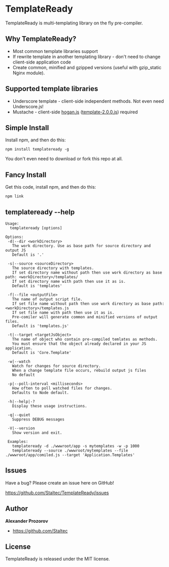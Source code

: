 # TemplateReady

TemplateReady is multi-templating library on the fly pre-compiler.


## Why TemplateReady?
* Most common template libraries support
* If rewrite template in another templating library - don't need to change client-side application code
* Create common, minified and gzipped versions (useful with gzip_static Nginx module).


## Supported template libraries
* Underscore template - client-side independent methods. Not even need Underscore.js!
* Mustache - client-side [hogan.js](https://github.com/twitter/hogan.js) ([template-2.0.0.js](https://github.com/twitter/hogan.js/blob/master/web/builds/2.0.0/template-2.0.0.js)) required


## Simple Install

Install npm, and then do this:

    npm install templateready -g

You don't even need to download or fork this repo at all.

## Fancy Install

Get this code, install npm, and then do this:

    npm link


## templateready --help

    Usage:
      templateready [options]

    Options:
     -d|--dir <workDirectory>
       The work directory. Use as base path for source directory and output JS
       Default is '.'

     -s|--source <sourceDirectory>
       The source directory with templates.
       If set directory name without path then use work directory as base path: <workDirectory>/templates/
       If set directory name with path then use it as is.
       Default is 'templates'

     -f|--file <outputFile>
       The name of output script file.
       If set file name without path then use work directory as base path: <workDirectory>/templates.js
       If set file name with path then use it as is.
       Pre-comiler will generate common and minified versions of output files.
       Default is 'templates.js'

     -t|--target <targetJsObject>
       The name of object who contain pre-compiled temlates as methods.
       You must ensure that the object already declared in your JS application.
       Default is 'Core.Template'

     -w|--watch
       Watch for changes for source directory.
       When a change template file occurs, rebuild output js files
       No default

     -p|--poll-interval <milliseconds>
       How often to poll watched files for changes.
       Defaults to Node default.

     -h|--help|-?
       Display these usage instructions.

     -q|--quiet
       Suppress DEBUG messages

     -V|--version
       Show version and exit.

     Examples:
       templateready -d ./wwwroot/app -s mytemplates -w -p 1000
       templateready --source ./wwwroot/mytemplates --file ./wwwroot/app/comiled.js --target 'Application.Templates'


## Issues

Have a bug? Please create an issue here on GitHub!

https://github.com/Staltec/TemplateReady/issues


## Author

**Alexander Prozorov**

+ https://github.com/Staltec


## License
TemplateReady is released under the MIT license.